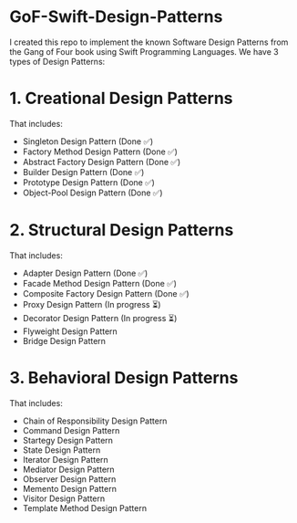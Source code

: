 # GoF-Swift-Design-Patterns

I created this repo to implement the known Software Design Patterns from the Gang of Four book using Swift Programming Languages.
We have 3 types of Design Patterns:

# 1. Creational Design Patterns 
That includes:
<ul>
<li> Singleton Design Pattern (Done ✅)</li>
<li> Factory Method Design Pattern (Done ✅)</li>
<li> Abstract Factory Design Pattern (Done ✅)</li>
<li> Builder Design Pattern (Done ✅)</li>
<li> Prototype Design Pattern (Done ✅)</li>
<li> Object-Pool Design Pattern (Done ✅)</li>
</ul>

# 2. Structural Design Patterns
That includes:
<ul>
<li> Adapter Design Pattern (Done ✅)</li>
<li> Facade Method Design Pattern (Done ✅)</li>
<li> Composite Factory Design Pattern (Done ✅)</li>
<li> Proxy Design Pattern (In progress ⏳)</li>
<li> Decorator Design Pattern (In progress ⏳)</li>
<li> Flyweight Design Pattern </li>
<li> Bridge Design Pattern </li>
</ul>

# 3. Behavioral Design Patterns 
That includes:
<ul>
<li> Chain of Responsibility Design Pattern </li>
<li> Command Design Pattern </li>
<li> Startegy Design Pattern </li>
<li> State Design Pattern </li>
<li> Iterator Design Pattern </li>
<li> Mediator Design Pattern </li>
<li> Observer Design Pattern </li>
<li> Memento Design Pattern </li>
<li> Visitor Design Pattern </li>
<li> Template Method Design Pattern </li>
</ul>

